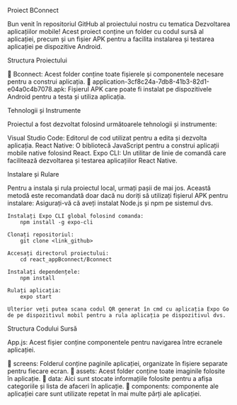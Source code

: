 Proiect BConnect


Bun venit în repositoriul GitHub al proiectului nostru cu tematica Dezvoltarea aplicațiilor mobile! Acest proiect conține un folder cu codul sursă al aplicației, precum și un fișier APK pentru a facilita instalarea și testarea aplicației pe dispozitive Android.

Structura Proiectului


📁 Bconnect: Acest folder conține toate fișierele și componentele necesare pentru a construi aplicația.
📄 application-3cf8c24a-7db8-41b3-82d1-e04a0c4b7078.apk: Fișierul APK care poate fi instalat pe dispozitivele Android pentru a testa și utiliza aplicația.


Tehnologii și Instrumente


Proiectul a fost dezvoltat folosind următoarele tehnologii și instrumente:

Visual Studio Code: Editorul de cod utilizat pentru a edita și dezvolta aplicația.
React Native: O bibliotecă JavaScript pentru a construi aplicații mobile native folosind React.
Expo CLI: Un utilitar de linie de comandă care facilitează dezvoltarea și testarea aplicațiilor React Native.


Instalare și Rulare


Pentru a instala și rula proiectul local, urmați pașii de mai jos. Această metodă este recomandată doar dacă nu doriți să utilizați fișierul APK pentru instalare:
Asigurați-vă că aveți instalat Node.js și npm pe sistemul dvs.

    Instalați Expo CLI global folosind comanda:
        npm install -g expo-cli
        
    Clonați repositoriul:
        git clone <link_github>
        
    Accesați directorul proiectului:
        cd react_appBconnect/Bconnect
        
    Instalați dependențele:
        npm install
        
    Rulați aplicația:
        expo start

    Ulterior veți putea scana codul QR generat în cmd cu aplicația Expo Go de pe dispozitivul mobil pentru a rula aplicația pe dispozitivul dvs.

Structura Codului Sursă


App.js: Acest fișier conține componentele pentru navigarea între ecranele aplicației.

📁 screens: Folderul conține paginile aplicației, organizate în fișiere separate pentru fiecare ecran.
📁 assets: Acest folder conține toate imaginile folosite în aplicație.
📁 data: Aici sunt stocate informațiile folosite pentru a afișa categoriile și lista de afaceri în aplicație.
📁 components: componente ale aplicației care sunt utilizate repetat în mai multe părți ale aplicației.

